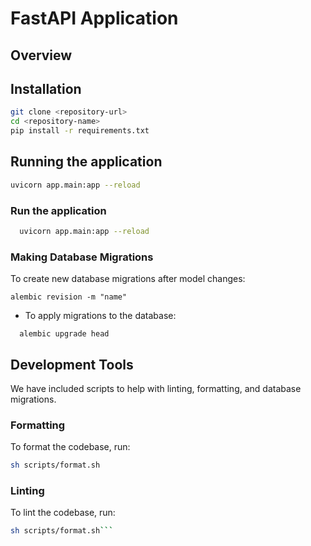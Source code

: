 # FastAPI Application

## Overview


## Installation
```bash
git clone <repository-url>
cd <repository-name>
pip install -r requirements.txt
```

## Running the application
```bash
uvicorn app.main:app --reload
```


### Run the application
```bash
  uvicorn app.main:app --reload
```

### Making Database Migrations
To create new database migrations after model changes:
```base
alembic revision -m "name"
```

- To apply migrations to the database:
```base
  alembic upgrade head
```

## Development Tools
We have included scripts to help with linting, formatting, and database migrations.

### Formatting
To format the codebase, run:
```bash
sh scripts/format.sh
```

### Linting
To lint the codebase, run:
```bash
sh scripts/format.sh```